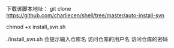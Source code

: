 下载该脚本地址：
git clone https://github.com/charliecen/shell/tree/master/auto-install-svn

chmod +x install_svn.sh

./install_svn.sh
会提示输入仓库名
访问仓库的用户名
访问仓库的密码
